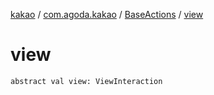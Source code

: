 [kakao](../../index.md) / [com.agoda.kakao](../index.md) / [BaseActions](index.md) / [view](.)

# view

`abstract val view: ViewInteraction`